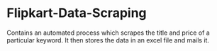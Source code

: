 # Flipkart-Data-Scraping
Contains an automated process which scrapes the title and price of a particular keyword.
It then stores the data in an excel file and mails it.
